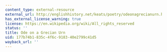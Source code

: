 ```yaml
---
content_type: external-resource
external_url: http://englishhistory.net/keats/poetry/odeonagrecianurn.html
has_external_license_warning: true
license: https://en.wikipedia.org/wiki/All_rights_reserved
status: ''
title: Ode on a Grecian Urn
uid: 177b74b1-835c-4f6c-9183-40e2799c41d5
wayback_url: ''
---
```

